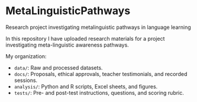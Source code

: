 # MetaLinguisticPathways
Research project investigating metalinguistic pathways in language learning

In this repository I have uploaded research materials for a project investigating meta-linguistic awareness pathways.

My organization:

- `data/`: Raw and processed datasets.
- `docs/`: Proposals, ethical approvals, teacher testimonials, and recorded sessions.
- `analysis/`: Python and R scripts, Excel sheets, and figures.
- `tests/`: Pre- and post-test instructions, questions, and scoring rubric.
